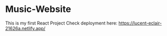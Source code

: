 # Music-Website

This is my first React Project 
Check deployment here: https://lucent-eclair-21626a.netlify.app/
